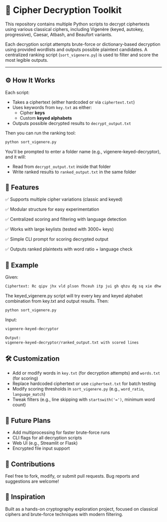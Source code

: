 # 🔐 Cipher Decryption Toolkit

This repository contains multiple Python scripts to decrypt ciphertexts using various classical ciphers, including Vigenère (keyed, autokey, progressive), Caesar, Atbash, and Beaufort variants.

Each decryption script attempts brute-force or dictionary-based decryption using provided wordlists and outputs possible plaintext candidates. A centralized ranking script (`sort_vigenere.py`) is used to filter and score the most legible outputs.

---

## ⚙️ How It Works

Each script:
- Takes a ciphertext (either hardcoded or via `ciphertext.txt`)
- Uses keywords from `key.txt` as either:
  - Cipher **keys**
  - Custom **keyed alphabets**
- Outputs possible decrypted results to `decrypt_output.txt`

Then you can run the ranking tool:


```bash
python sort_vigenere.py
```

You'll be prompted to enter a folder name (e.g., vigenere-keyed-decryptor), and it will:

- Read from `decrypt_output.txt` inside that folder
- Write ranked results to `ranked_output.txt` in the same folder


## 📌 Features
✅ Supports multiple cipher variations (classic and keyed)

✅ Modular structure for easy experimentation

✅ Centralized scoring and filtering with language detection

✅ Works with large keylists (tested with 3000+ keys)

✅ Simple CLI prompt for scoring decrypted output

✅ Outputs ranked plaintexts with word ratio + language check

## 🧪 Example
Given:
```bash
Ciphertext: Rc qipv jhx vld plson fhceuh itp jui gh qhzu dg sq xie dhw. U gbfl lf fluz pcag wrgkv zw, dinyg zw, qge gnvm L fhx.
```

The keyed_vigenere.py script will try every key and keyed alphabet combination from key.txt and output results. Then:
```bash
python sort_vigenere.py
```

Input:
```bash
vigenere-keyed-decryptor
```

```bash
Output:
vigenere-keyed-decryptor/ranked_output.txt with scored lines
```

## 🛠️ Customization
- Add or modify words in `key.txt` (for decryption attempts) and `words.txt` (for scoring)
- Replace hardcoded ciphertext or use `ciphertext.txt` for batch testing
- Modify scoring thresholds in `sort_vigenere.py` (e.g., `word_ratio`, `language_match`)
- Tweak filters (e.g., line skipping with `startswith('=')`, minimum word count)

## 🚀 Future Plans
- Add multiprocessing for faster brute-force runs
- CLI flags for all decryption scripts
- Web UI (e.g., Streamlit or Flask)
- Encrypted file input support

## 🤝 Contributions
Feel free to fork, modify, or submit pull requests. Bug reports and suggestions are welcome!

## 🧠 Inspiration
Built as a hands-on cryptography exploration project, focused on classical ciphers and brute-force techniques with modern filtering.